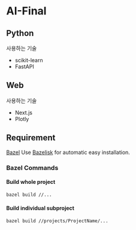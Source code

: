 # AI-Final

## Python

사용하는 기술

- scikit-learn
- FastAPI

## Web

사용하는 기술

- Next.js
- Plotly

## Requirement

[Bazel](https://bazel.build)
Use [Bazelisk](https://github.com/bazelbuild/bazelisk) for automatic easy installation.

### Bazel Commands

#### Build whole project

```bash
bazel build //...
```

#### Build individual subproject

```bash
bazel build //projects/ProjectName/...
```
